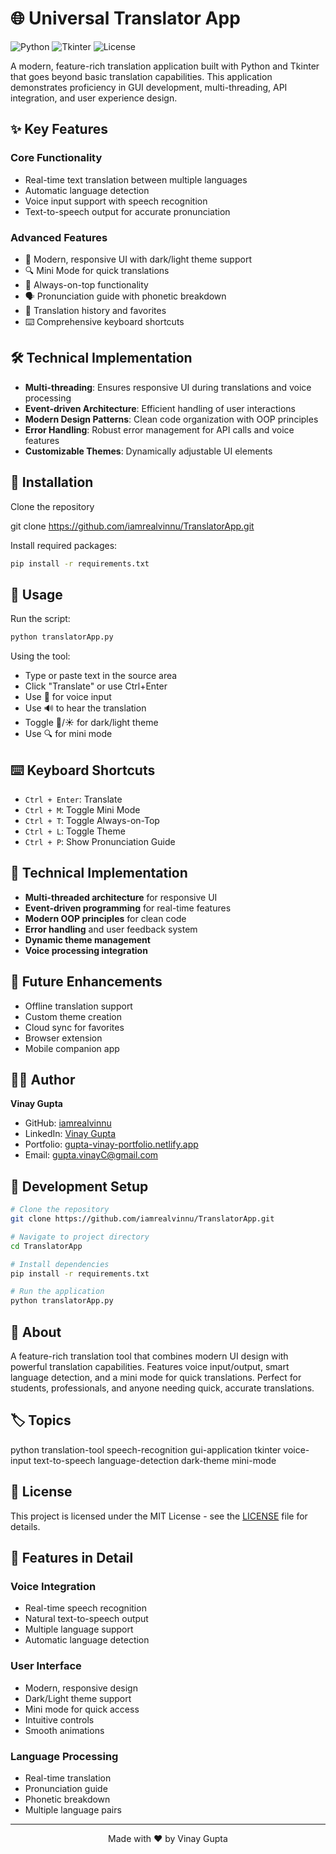 # 🌐 Universal Translator App

![Python](https://img.shields.io/badge/Python-3.10-blue.svg)
![Tkinter](https://img.shields.io/badge/Tkinter-GUI-orange.svg)
![License](https://img.shields.io/badge/License-MIT-green.svg)

A modern, feature-rich translation application built with Python and Tkinter that goes beyond basic translation capabilities. This application demonstrates proficiency in GUI development, multi-threading, API integration, and user experience design.

## ✨ Key Features

### Core Functionality
- Real-time text translation between multiple languages
- Automatic language detection
- Voice input support with speech recognition
- Text-to-speech output for accurate pronunciation

### Advanced Features
- 🎨 Modern, responsive UI with dark/light theme support
- 🔍 Mini Mode for quick translations
- 📌 Always-on-top functionality
- 🗣️ Pronunciation guide with phonetic breakdown
- 💾 Translation history and favorites
- ⌨️ Comprehensive keyboard shortcuts

## 🛠️ Technical Implementation

- **Multi-threading**: Ensures responsive UI during translations and voice processing
- **Event-driven Architecture**: Efficient handling of user interactions
- **Modern Design Patterns**: Clean code organization with OOP principles
- **Error Handling**: Robust error management for API calls and voice features
- **Customizable Themes**: Dynamically adjustable UI elements

## 🚀 Installation

Clone the repository

git clone https://github.com/iamrealvinnu/TranslatorApp.git

Install required packages:
```bash
pip install -r requirements.txt
```

## 🚀 Usage
Run the script:
```bash
python translatorApp.py
```

Using the tool:
- Type or paste text in the source area
- Click "Translate" or use Ctrl+Enter
- Use 🎤 for voice input
- Use 🔊 to hear the translation
- Toggle 🌙/☀️ for dark/light theme
- Use 🔍 for mini mode

## ⌨️ Keyboard Shortcuts
- `Ctrl + Enter`: Translate
- `Ctrl + M`: Toggle Mini Mode
- `Ctrl + T`: Toggle Always-on-Top
- `Ctrl + L`: Toggle Theme
- `Ctrl + P`: Show Pronunciation Guide

## 🔧 Technical Implementation
- **Multi-threaded architecture** for responsive UI
- **Event-driven programming** for real-time features
- **Modern OOP principles** for clean code
- **Error handling** and user feedback system
- **Dynamic theme management**
- **Voice processing integration**

## 🎯 Future Enhancements
- Offline translation support
- Custom theme creation
- Cloud sync for favorites
- Browser extension
- Mobile companion app

## 👨‍💻 Author
**Vinay Gupta**
- GitHub: [iamrealvinnu](https://github.com/iamrealvinnu)
- LinkedIn: [Vinay Gupta](https://www.linkedin.com/in/guptavinayc/)
- Portfolio: [gupta-vinay-portfolio.netlify.app](https://gupta-vinay-portfolio.netlify.app/)
- Email: [gupta.vinayC@gmail.com](mailto:gupta.vinayC@gmail.com)

## 🔨 Development Setup
```bash
# Clone the repository
git clone https://github.com/iamrealvinnu/TranslatorApp.git

# Navigate to project directory
cd TranslatorApp

# Install dependencies
pip install -r requirements.txt

# Run the application
python translatorApp.py
```

## 📝 About
A feature-rich translation tool that combines modern UI design with powerful translation capabilities. Features voice input/output, smart language detection, and a mini mode for quick translations. Perfect for students, professionals, and anyone needing quick, accurate translations.

## 🏷️ Topics
python translation-tool speech-recognition gui-application tkinter voice-input text-to-speech language-detection dark-theme mini-mode

## 📄 License
This project is licensed under the MIT License - see the [LICENSE](LICENSE) file for details.

## 🌟 Features in Detail

### Voice Integration
- Real-time speech recognition
- Natural text-to-speech output
- Multiple language support
- Automatic language detection

### User Interface
- Modern, responsive design
- Dark/Light theme support
- Mini mode for quick access
- Intuitive controls
- Smooth animations

### Language Processing
- Real-time translation
- Pronunciation guide
- Phonetic breakdown
- Multiple language pairs

---
<p align="center">Made with ❤️ by Vinay Gupta</p>